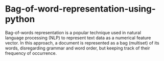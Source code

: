# Bag-of-word-representation-using-python
Bag-of-words representation is a popular technique used in natural language processing (NLP) to represent text data as a numerical feature vector. In this approach, a document is represented as a bag (multiset) of its words, disregarding grammar and word order, but keeping track of their frequency of occurrence.
